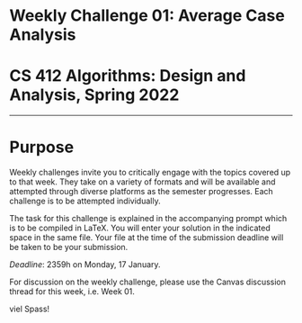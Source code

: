 # Weekly Challenge 01: Average Case Analysis
# CS 412 Algorithms: Design and Analysis, Spring 2022
***

# Purpose

Weekly challenges invite you to critically engage with the topics covered up to that week. They take on a variety of formats and will be available and attempted through diverse platforms as the semester progresses. Each challenge is to be attempted individually.

The task for this challenge is explained in the accompanying prompt which is to be compiled in LaTeX. You will enter your solution in the indicated space in the same file. Your file at the time of the submission deadline will be taken to be your submission.

_Deadline_: 2359h on Monday, 17 January.

For discussion on the weekly challenge, please use the Canvas discussion thread for this week, i.e. Week 01.

viel Spass!
